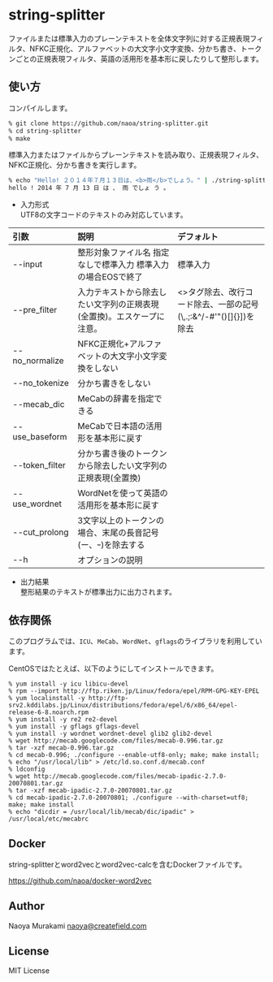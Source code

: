 # string-splitter

ファイルまたは標準入力のプレーンテキストを全体文字列に対する正規表現フィルタ、NFKC正規化、アルファベットの大文字小文字変換、分かち書き、トークンごとの正規表現フィルタ、英語の活用形を基本形に戻したりして整形します。

## 使い方
コンパイルします。

```bash
% git clone https://github.com/naoa/string-splitter.git
% cd string-splitter
% make
```

標準入力またはファイルからプレーンテキストを読み取り、正規表現フィルタ、NFKC正規化、分かち書きを実行します。

```bash
% echo "Hello! ２０１４年７月１３日は、<b>雨</b>でしょう。" | ./string-splitter
hello ! 2014 年 7 月 13 日 は 、 雨 でしょ う 。
```

* 入力形式  
UTF8の文字コードのテキストのみ対応しています。

| 引数        | 説明       |デフォルト   |
|:-----------|:------------|:------------|
| --input | 整形対象ファイル名 指定なしで標準入力 標準入力の場合EOSで終了|標準入力|
| --pre_filter |入力テキストから除去したい文字列の正規表現(全置換)。エスケープに注意。|<>タグ除去、改行コード除去、一部の記号(\\,.;:&^/-#'"()[]{}])を除去|
| --no_normalize |NFKC正規化+アルファベットの大文字小文字変換をしない||
| --no_tokenize |分かち書きをしない||
| --mecab_dic |MeCabの辞書を指定できる||
| --use_baseform |MeCabで日本語の活用形を基本形に戻す||
| --token_filter |分かち書き後のトークンから除去したい文字列の正規表現(全置換)||
| --use_wordnet |WordNetを使って英語の活用形を基本形に戻す||
| --cut_prolong |3文字以上のトークンの場合、末尾の長音記号(ー、ｰ)を除去する||
| --h |オプションの説明||

* 出力結果  
整形結果のテキストが標準出力に出力されます。

## 依存関係
このプログラムでは、<code>ICU</code>、<code>MeCab</code>、<code>WordNet</code>、<code>gflags</code>のライブラリを利用しています。

CentOSではたとえば、以下のようにしてインストールできます。

```
% yum install -y icu libicu-devel
% rpm --import http://ftp.riken.jp/Linux/fedora/epel/RPM-GPG-KEY-EPEL
% yum localinstall -y http://ftp-srv2.kddilabs.jp/Linux/distributions/fedora/epel/6/x86_64/epel-release-6-8.noarch.rpm
% yum install -y re2 re2-devel
% yum install -y gflags gflags-devel
% yum install -y wordnet wordnet-devel glib2 glib2-devel
% wget http://mecab.googlecode.com/files/mecab-0.996.tar.gz
% tar -xzf mecab-0.996.tar.gz
% cd mecab-0.996; ./configure --enable-utf8-only; make; make install; 
% echo "/usr/local/lib" > /etc/ld.so.conf.d/mecab.conf
% ldconfig
% wget http://mecab.googlecode.com/files/mecab-ipadic-2.7.0-20070801.tar.gz
% tar -xzf mecab-ipadic-2.7.0-20070801.tar.gz
% cd mecab-ipadic-2.7.0-20070801; ./configure --with-charset=utf8; make; make install
% echo "dicdir = /usr/local/lib/mecab/dic/ipadic" > /usr/local/etc/mecabrc
```

## Docker
string-splitterとword2vecとword2vec-calcを含むDockerファイルです。

https://github.com/naoa/docker-word2vec

## Author

Naoya Murakami naoya@createfield.com

## License

MIT License 

